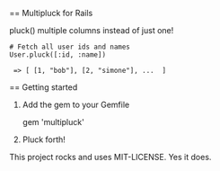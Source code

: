 == Multipluck for Rails

pluck() multiple columns instead of just one!

    # Fetch all user ids and names
    User.pluck([:id, :name])

     => [ [1, "bob"], [2, "simone"], ...  ]

== Getting started

1. Add the gem to your Gemfile

    gem 'multipluck'

2. Pluck forth!

This project rocks and uses MIT-LICENSE. Yes it does.